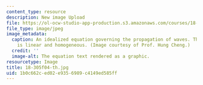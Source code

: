 ```yaml
---
content_type: resource
description: New image Upload
file: https://ol-ocw-studio-app-production.s3.amazonaws.com/courses/18-305-advanced-analytic-methods-in-science-and-engineering-fall-2004/1b0c662ced02e9356989c4149ed585ff_18-305f04-th.jpg
file_type: image/jpeg
image_metadata:
  caption: An idealized equation governing the propagation of waves. This equation
    is linear and homogeneous. (Image courtesy of Prof. Hung Cheng.)
  credit: ''
  image-alt: The equation text rendered as a graphic.
resourcetype: Image
title: 18-305f04-th.jpg
uid: 1b0c662c-ed02-e935-6989-c4149ed585ff
---
```

